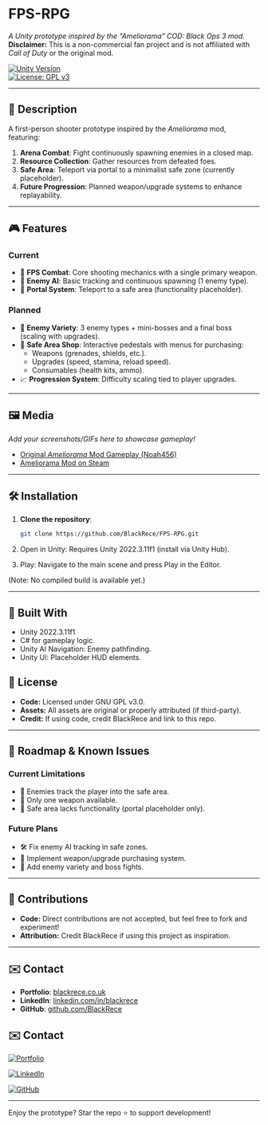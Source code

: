 # FPS-RPG  
*A Unity prototype inspired by the "Ameliorama" COD: Black Ops 3 mod.*  
**Disclaimer:** This is a non-commercial fan project and is not affiliated with *Call of Duty* or the original mod.  

[![Unity Version](https://img.shields.io/badge/Unity-2022.3.11f1-blue.svg)](https://unity.com/)  
[![License: GPL v3](https://img.shields.io/badge/License-GPLv3-blue.svg)](https://www.gnu.org/licenses/gpl-3.0)  

---

## 📖 Description  
A first-person shooter prototype inspired by the *Ameliorama* mod, featuring:  
1. **Arena Combat**: Fight continuously spawning enemies in a closed map.  
2. **Resource Collection**: Gather resources from defeated foes.  
3. **Safe Area**: Teleport via portal to a minimalist safe zone (currently placeholder).  
4. **Future Progression**: Planned weapon/upgrade systems to enhance replayability.  

---

## 🎮 Features  
### **Current**  
- 🔫 **FPS Combat**: Core shooting mechanics with a single primary weapon.  
- 👾 **Enemy AI**: Basic tracking and continuous spawning (1 enemy type).  
- 🌌 **Portal System**: Teleport to a safe area (functionality placeholder).  

### **Planned**  
- 🧌 **Enemy Variety**: 3 enemy types + mini-bosses and a final boss (scaling with upgrades).  
- 🛒 **Safe Area Shop**: Interactive pedestals with menus for purchasing:  
  - Weapons (grenades, shields, etc.).  
  - Upgrades (speed, stamina, reload speed).  
  - Consumables (health kits, ammo).  
- 📈 **Progression System**: Difficulty scaling tied to player upgrades.  

---

## 🖼️ Media  
*Add your screenshots/GIFs here to showcase gameplay!*  
- [Original *Ameliorama* Mod Gameplay (Noah456)](https://www.youtube.com/watch?v=5CoYF7Pj3sA)  
- [Ameliorama Mod on Steam](https://steamcommunity.com/sharedfiles/filedetails/?id=2589410399)  

---

## 🛠️ Installation  
1. **Clone the repository**:  
   ```bash  
   git clone https://github.com/BlackRece/FPS-RPG.git
2. Open in Unity: Requires Unity 2022.3.11f1 (install via Unity Hub).

3. Play: Navigate to the main scene and press Play in the Editor.

(Note: No compiled build is available yet.)

---

## 🔨 Built With
- Unity 2022.3.11f1
- C# for gameplay logic.
- Unity AI Navigation: Enemy pathfinding.
- Unity UI: Placeholder HUD elements.

## 📜 License
- **Code:** Licensed under GNU GPL v3.0.
- **Assets:** All assets are original or properly attributed (if third-party).
- **Credit:** If using code, credit BlackRece and link to this repo.

---

## 🚧 Roadmap & Known Issues
### Current Limitations
- 🐛 Enemies track the player into the safe area.
- 🔫 Only one weapon available.
- 🛒 Safe area lacks functionality (portal placeholder only).

### Future Plans
- 🛠️ Fix enemy AI tracking in safe zones.
- 🛒 Implement weapon/upgrade purchasing system.
- 👾 Add enemy variety and boss fights.

---

## 🙌 Contributions
- **Code:** Direct contributions are not accepted, but feel free to fork and experiment!
- **Attribution:** Credit BlackRece if using this project as inspiration.

---

## ✉️ Contact
- **Portfolio**: [blackrece.co.uk](https://blackrece.co.uk)  
- **LinkedIn**: [linkedin.com/in/blackrece](https://www.linkedin.com/in/blackrece/)  
- **GitHub**: [github.com/BlackRece](https://github.com/BlackRece)

## ✉️ Contact
[![Portfolio](https://img.shields.io/badge/Portfolio-blackrece.co.uk-%23000000.svg)](https://blackrece.co.uk)  

[![LinkedIn](https://img.shields.io/badge/LinkedIn-%230077B5.svg?logo=linkedin)](https://linkedin.com/in/blackrece) 

[![GitHub](https://img.shields.io/badge/GitHub-%23181717.svg?logo=github)](https://github.com/BlackRece)

---

Enjoy the prototype? Star the repo ⭐ to support development!
